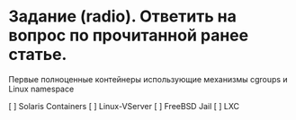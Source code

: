 # Задание (radio). Ответить на вопрос по прочитанной ранее статье.

Первые полноценные контейнеры использующие механизмы cgroups и Linux namespace

[ ] Solaris Containers
[ ] Linux-VServer
[ ] FreeBSD Jail
[ ] LXC